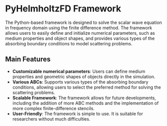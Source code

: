 # PyHelmholtzFD Framework

The Python-based framework is designed to solve the scalar wave equation in frequency domain using the finite difference method. The framework allows users to easily define and initialize numerical parameters, such as medium properties and object shapes, and provides various types of the absorbing boundary conditions to model scattering problems.

## Main Features

- **Customizable numerical parameters**: Users can define medium properties and geometric shapes of objects directly in the simulation.
- **Various ABCs**: Supports various types of the absorbing boundary conditions, allowing users to select the preferred method for solving the scattering problems.
- **Scalable Framework**: The framework allows for future developments, including the addition of more ABC methods and the implementation of more complex finite-difference stencils.
- **User-Friendly**: The framework is simple to use. It is suitable for researchers without much difficulties.

